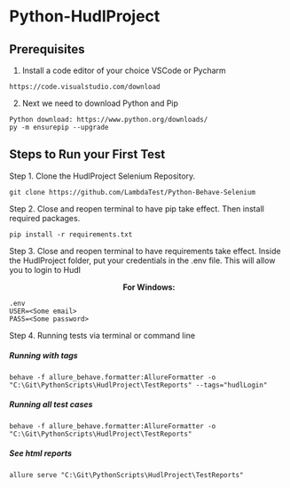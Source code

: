 # Python-HudlProject

## Prerequisites

1. Install a code editor of your choice VSCode or Pycharm

```
https://code.visualstudio.com/download
```

2. Next we need to download Python and Pip

```
Python download: https://www.python.org/downloads/ 
py -m ensurepip --upgrade
```

## Steps to Run your First Test

Step 1. Clone the HudlProject Selenium Repository.

```
git clone https://github.com/LambdaTest/Python-Behave-Selenium
```

Step 2. Close and reopen terminal to have pip take effect. Then install required packages.

```
pip install -r requirements.txt
```

Step 3.  Close and reopen terminal to have requirements take effect. Inside the HudlProject folder, put your credentials in the .env file. This will allow you to login to Hudl

<p align="center">
   <b>For Windows:</b>
   
```
.env
USER=<Some email>
PASS=<Some password>
```

Step 4. Running tests via terminal or command line

##### Running with tags
```
behave -f allure_behave.formatter:AllureFormatter -o "C:\Git\PythonScripts\HudlProject\TestReports" --tags="hudlLogin"
```

##### Running all test cases
```
behave -f allure_behave.formatter:AllureFormatter -o "C:\Git\PythonScripts\HudlProject\TestReports"
```

##### See html reports
```
allure serve "C:\Git\PythonScripts\HudlProject\TestReports"
```

